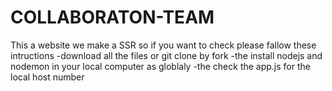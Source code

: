 # COLLABORATON-TEAM
This a website we make a SSR
so if you want to check please fallow these intructions 
-download all the files or git clone by fork
-the install nodejs and nodemon in your local computer as globlaly
-the check the app.js for the local host number
